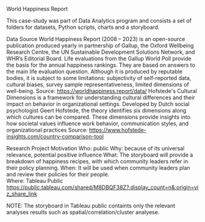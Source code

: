 World Happiness Report   

This case-study was part of Data Analytics program and consists a set of folders for datasets, Python scripts, charts and a storyboard.  

Data Source 
World Happiness Report (2008 – 2023) is an open-source publication produced yearly in partnership of Gallup, the Oxford Wellbeing Research Centre, the UN Sustainable Development Solutions Network, and WHR’s Editorial Board. Life evaluations from the Gallup World Poll provide the basis for the annual happiness rankings. They are based on answers to the main life evaluation question. Although it is produced by reputable bodies, it is subject to some limitations: subjectivity of self-reported data, cultural biases, survey sample representativeness, limited dimensions of well-being. 
Source: https://worldhappiness.report/data/ 
Hofstede's Cultural Dimensions is a framework for understanding cultural differences and their impact on behavior in organizational settings. Developed by Dutch social psychologist Geert Hofstede, the theory identifies six dimensions along which cultures can be compared. These dimensions provide insights into how societal values influence work behavior, communication styles, and organizational practices
Source: https://www.hofstede-insights.com/country-comparison-tool 

Research Project Motivation 
Who: public 
Why: because of its universal relevance, potential positive influence 
What: The storyboard will provide a breakdown of happiness recipes, with which community leaders refer in their policy planning. 
When: It will be used when community leaders plan and review their policies for their people.  
Where: Tableau Public https://public.tableau.com/shared/M8DBQF38Z?:display_count=n&:origin=viz_share_link

NOTE: The storyboard in Tableau public containts only the relevant analyses results such as spatial/correlation/cluster analyese. 
